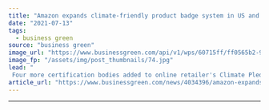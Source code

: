 ```yaml
---
title: "Amazon expands climate-friendly product badge system in US and Europe"
date: "2021-07-13"
tags: 
  - business green
source: "business green"
image_url: "https://www.businessgreen.com/api/v1/wps/60715ff/ff0565b2-9da1-4afe-b813-6391fcce6b64/7/Amazon-parcel-185x114.jpg"
image_fp: "/assets/img/post_thumbnails/74.jpg"
lead: "
 Four more certification bodies added to online retailer's Climate Pledge Friendly scheme covering chemicals, organic items, animal welfare and human health ..."
article_url: "https://www.businessgreen.com/news/4034396/amazon-expands-climate-friendly-product-badge-us-europe"
---
```


---
